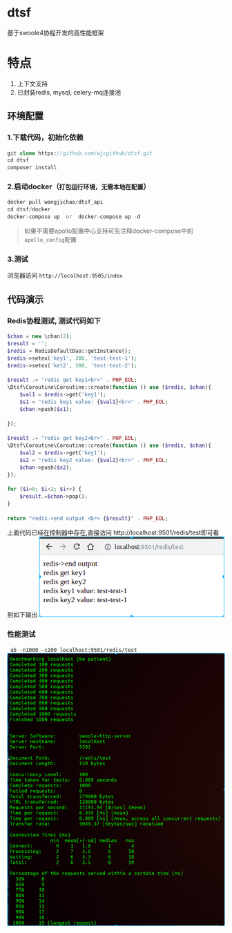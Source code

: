 # dtsf
基于swoole4协程开发的高性能框架

# 特点
1. 上下文支持
2. 已封装redis, mysql, celery-mq连接池

## 环境配置

### 1.下载代码，初始化依赖
```php
git clone https://github.com/wjcgithub/dtsf.git
cd dtsf
composer install
```

### 2.启动docker（`打包运行环境，无需本地在配置`）
```php
docker pull wangjichao/dtsf_api
cd dtsf/docker
docker-compose up  or  docker-compose up -d
```
> 如果不需要apollo配置中心支持可先注释docker-compose中的`apollo_config`配置

### 3.测试
浏览器访问 `http://localhost:9505/index`

## 代码演示
### Redis协程测试, 测试代码如下
```php
$chan = new \chan(2);
$result = '';
$redis = RedisDefaultDao::getInstance();
$redis->setex('key1', 300, 'test-test-1');
$redis->setex('ket2', 300, 'test-test-2');

$result .= "redis get key1<br>" . PHP_EOL;
\Dtsf\Coroutine\Coroutine::create(function () use ($redis, $chan){
    $val1 = $redis->get('key1');
    $s1 = "redis key1 value: {$val1}<br>" . PHP_EOL;
    $chan->push($s1);

});

$result .= "redis get key2<br>" . PHP_EOL;
\Dtsf\Coroutine\Coroutine::create(function () use ($redis, $chan){
    $val2 = $redis->get('key1');
    $s2 = "redis key2 value: {$val2}<br>" . PHP_EOL;
    $chan->push($s2);
});

for ($i=0; $i<2; $i++) {
    $result.=$chan->pop();
}

return "redis->end output <br> {$result}" . PHP_EOL;
```

上面代码已经在控制器中存在,直接访问 http://localhost:9501/redis/test即可看到如下输出
![redis](redis.png)

### 性能测试
` ab -n1000 -c100 localhost:9501/redis/test`
![redis](bench.png)
